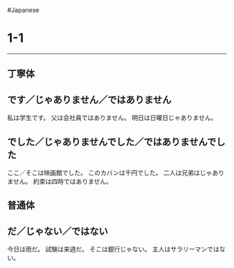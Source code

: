 #Japanese

# 1-1
---
## 丁寧体
## です／じゃありません／ではありません

私は学生です。
父は会社員ではありません。
明日は日曜日じゃありません。

## でした／じゃありませんでした／ではありませんでした

ここ／そこは映画館でした。
このカバンは千円でした。
二人は兄弟はじゃありません。
約束は四時ではありません。

## 普通体
## だ／じゃない／ではない

今日は雨だ。
試験は来週だ。
そこは銀行じゃない。
主人はサラリーマンではない。


